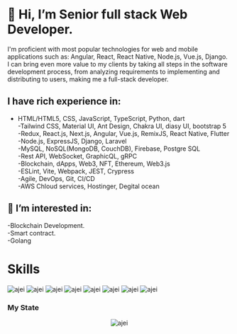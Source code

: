 # 👋 Hi, I’m Senior full stack Web Developer.
I'm proficient with most popular technologies for web and mobile applications such as: Angular, React, React Native, Node.js, Vue.js, Django.
I can bring even more value to my clients by taking all steps in the software development process, from analyzing requirements to implementing and distributing to users, making me a full-stack developer.
## I have rich experience in:
- HTML/HTML5, CSS, JavaScript, TypeScript, Python, dart <br />
-Tailwind CSS, Material UI, Ant Design, Chakra UI, diasy UI, bootstrap 5 <br />
-Redux, React.js, Next.js, Angular, Vue.js, RemixJS, React Native, Flutter <br />
-Node.js, ExpressJS, Django, Laravel <br />
-MySQL, NoSQL(MongoDB, CouchDB), Firebase, Postgre SQL <br />
-Rest API, WebSocket, GraphicQL, gRPC <br />
-Blockchain, dApps, Web3, NFT, Ethereum, Web3.js <br />
-ESLint, Vite, Webpack, JEST, Crypress <br />
-Agile, DevOps, Git, CI/CD <br />
-AWS Chloud services, Hostinger, Degital ocean <br />
## 👀 I’m interested in:
   -Blockchain Development. <br />
   -Smart contract. <br />
   -Golang
# Skills
<p>
   <img align="center" src="https://camo.githubusercontent.com/94be0a2e5be142925615e5821d97137a930d08fc154962ce43860f1957e6661e/68747470733a2f2f696d672e736869656c64732e696f2f62616467652f507974686f6e2d3337373641423f7374796c653d666f722d7468652d6261646765266c6f676f3d707974686f6e266c6f676f436f6c6f723d7768697465" alt="ajei" />
   <img align="center" src="https://camo.githubusercontent.com/f41648d00d86a96ea27c0394eb06fc93ac2c0ebc3cd90b8d81825d11390b5324/68747470733a2f2f696d672e736869656c64732e696f2f62616467652f666173746170692d3130393938393f7374796c653d666f722d7468652d6261646765266c6f676f3d46415354415049266c6f676f436f6c6f723d7768697465" alt="ajei" />
   <img align="center" src="https://camo.githubusercontent.com/68390254ad6054b8e98b68fbcae09a3b78751427686f3e003a33c2bbc913b14c/68747470733a2f2f696d672e736869656c64732e696f2f62616467652f466c61736b2d3030303030303f7374796c653d666f722d7468652d6261646765266c6f676f3d666c61736b266c6f676f436f6c6f723d7768697465" alt="ajei" />
   <img align="center" src="https://camo.githubusercontent.com/d63d473e728e20a286d22bb2226a7bf45a2b9ac6c72c59c0e61e9730bfe4168c/68747470733a2f2f696d672e736869656c64732e696f2f62616467652f48544d4c352d4533344632363f7374796c653d666f722d7468652d6261646765266c6f676f3d68746d6c35266c6f676f436f6c6f723d7768697465" alt="ajei" />
   <img align="center" src="https://camo.githubusercontent.com/9d07c04bdd98c662d5df9d4e1cc1de8446ffeaebca330feb161f1fb8e1188204/68747470733a2f2f696d672e736869656c64732e696f2f62616467652f4a6176615363726970742d4637444631453f7374796c653d666f722d7468652d6261646765266c6f676f3d6a617661736372697074266c6f676f436f6c6f723d626c61636b" alt="ajei" />
   <img align="center" src="https://camo.githubusercontent.com/988b23566a8e239f9717abbed64d36834115c8a8c7082a71c358e04f47f8398c/68747470733a2f2f696d672e736869656c64732e696f2f62616467652f4d7953514c2d3030303030463f7374796c653d666f722d7468652d6261646765266c6f676f3d6d7973716c266c6f676f436f6c6f723d7768697465" alt="ajei" />
   <img align="center" src="https://camo.githubusercontent.com/281c069a2703e948b536500b9fd808cb4fb2496b3b66741db4013a2c89e91986/68747470733a2f2f696d672e736869656c64732e696f2f62616467652f506f737467726553514c2d3331363139323f7374796c653d666f722d7468652d6261646765266c6f676f3d706f737467726573716c266c6f676f436f6c6f723d7768697465" alt="ajei" />
   <img align="center" src="https://camo.githubusercontent.com/281c069a2703e948b536500b9fd808cb4fb2496b3b66741db4013a2c89e91986/68747470733a2f2f696d672e736869656c64732e696f2f62616467652f506f737467726553514c2d3331363139323f7374796c653d666f722d7468652d6261646765266c6f676f3d706f737467726573716c266c6f676f436f6c6f723d7768697465" alt="ajei" />
</p>

### My State
<p align="center">
   <img align="center" src="https://camo.githubusercontent.com/42b3a7261fed460d306e0e4c67f2adaa4ead83908a38efbfb81b6ae1af480181/68747470733a2f2f6769746875622d726561646d652d73746174732e76657263656c2e6170702f6170693f757365726e616d653d67756976616c6f7a26636f756e745f707269766174653d747275652673686f775f69636f6e733d74727565267468656d653d7261646963616c26686964655f72616e6b3d66616c7365" alt="ajei" />
   
</p>
<!---
ajei1007/ajei1007 is a ✨ special ✨ repository because its `README.md` (this file) appears on your GitHub profile.
You can click the Preview link to take a look at your changes.
--->
